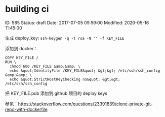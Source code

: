 # building ci


ID: 565
Status: draft
Date: 2017-07-05 09:59:00
Modified: 2020-05-16 11:45:00


生成 deploy_key: `ssh-keygen -q -t rsa -N '' -f KEY_FILE`

添加到 docker：

```
COPY KEY_FILE /
RUN \
  chmod 600 /KEY_FILE &amp;&amp; \  
  echo &quot;IdentityFile /KEY_FILE&quot; &gt;&gt; /etc/ssh/ssh_config &amp;&amp; \  
  echo &quot;StrictHostKeyChecking no&quot; &gt;&gt; /etc/ssh/ssh_config
```

把 KEY_FILE.pub 添加到 github 项目的 deploy keys

参见：https://stackoverflow.com/questions/23391839/clone-private-git-repo-with-dockerfile